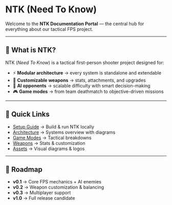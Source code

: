 # NTK (Need To Know)

Welcome to the **NTK Documentation Portal** — the central hub for everything about our tactical FPS project.

---

## 🎯 What is NTK?
NTK (*Need To Know*) is a tactical first-person shooter project designed for:

- ⚡ **Modular architecture** → every system is standalone and extendable  
- 🔧 **Customizable weapons** → stats, attachments, and upgrades  
- 🤖 **AI opponents** → scalable difficulty with smart decision-making  
- 🎮 **Game modes** → from team deathmatch to objective-driven missions  

---

## 🚀 Quick Links
- [Setup Guide](./SETUP.md) → Build & run NTK locally  
- [Architecture](./ARCHITECTURE.md) → Systems overview with diagrams  
- [Game Modes](./GAME_MODES.md) → Tactical breakdowns  
- [Weapons](./WEAPONS.md) → Stats & customization  
- [Assets](./ASSETS.md) → Visual diagrams & logos  

---

## 📅 Roadmap
- **v0.1** → Core FPS mechanics + AI enemies  
- **v0.2** → Weapon customization & balancing  
- **v0.3** → Multiplayer support  
- **v1.0** → Full release candidate

